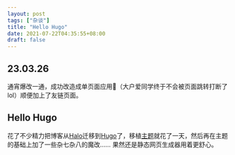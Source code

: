 ```yaml
---
layout: post
tags: ["杂谈"]
title: "Hello Hugo"
date: 2021-07-22T04:35:55+08:00
draft: false
---
```

## 23.03.26

通宵爆改一通，成功改造成单页面应用🤩（大户爱同学终于不会被页面跳转打断了lol）顺便加上了友链页面。

## Hello Hugo

花了不少精力把博客从[Halo](https://halo.run/)迁移到[Hugo](https://gohugo.io/)了，移植[主题](https://github.com/xslingcn/Vno-Hugo)就花了一天，然后再在主题的基础上加了一些杂七杂八的魔改……
果然还是静态网页生成器用着更舒心。
